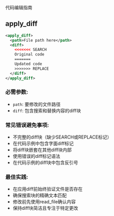 代码编辑指南

## apply_diff
```xml
<apply_diff>
  <path>File path here</path>
  <diff>
    <<<<<<< SEARCH
    Original code
    =======
    Updated code
    >>>>>>> REPLACE
  </diff>
</apply_diff>
```

### 必需参数:
- `path`: 要修改的文件路径
- `diff`: 包含搜索和替换内容的diff块

### 常见错误避免事项:
- 不完整的diff块（缺少SEARCH或REPLACE标记）
- 在代码示例中包含字面diff标记
- 将diff块嵌套在其他diff块内部
- 使用错误的diff标记语法
- 在代码示例的diff块中包含反引号

### 最佳实践:
- 在应用diff前始终验证文件是否存在
- 确保搜索块的精确文本匹配
- 修改前先使用read_file确认内容
- 保持diff块简洁且专注于特定更改